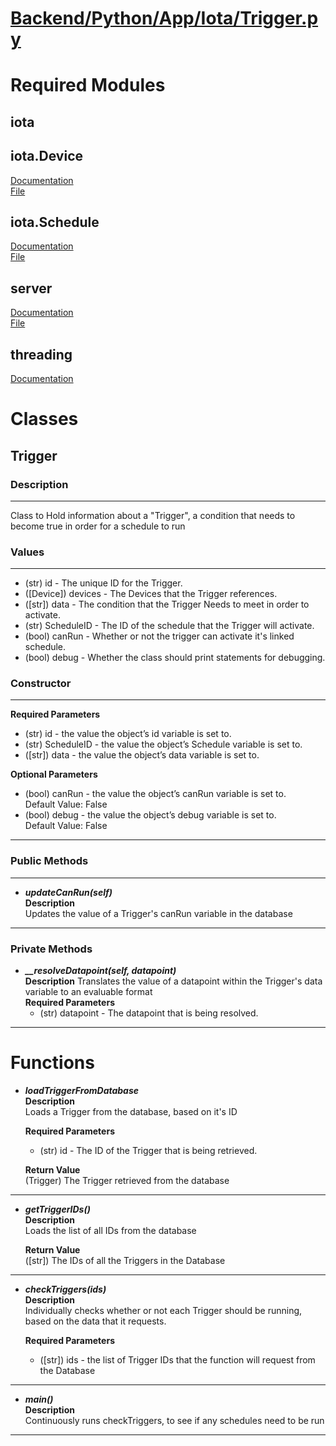 # [Backend/Python/App/Iota/Trigger.py](../python/app/iota/Trigger.py)
# Required Modules
## iota
## iota.Device
[Documentation](Iota-Device-Documentation.md)\
[File](../python/app/iota/Device.py)

## iota.Schedule
[Documentation](Iota-Schedule-Documentation.md)\
[File](../python/app/iota/Schedule.py)

## server
[Documentation]()\
[File](../python/app/server.py)

## threading
[Documentation](https://docs.python.org/3/library/threading.html)

# Classes
## Trigger
### Description
---
Class to Hold information about a "Trigger", a condition that needs to become true in order for a schedule to run

### Values
---
- (str) id - The unique ID for the Trigger.
- ([Device]) devices - The Devices that the Trigger references.
- ([str]) data - The condition that the Trigger Needs to meet in order to activate.
- (str) ScheduleID - The ID of the schedule that the Trigger will activate.
- (bool) canRun - Whether or not the trigger can activate it's linked schedule.
- (bool) debug - Whether the class should print statements for debugging.

### Constructor
---
**Required Parameters**
- (str) id - the value the object’s id variable is set to.
- (str) ScheduleID - the value the object’s Schedule variable is set to.
- ([str]) data - the value the object’s data variable is set to.

**Optional Parameters**
- (bool) canRun - the value the object’s canRun variable is set to.\
  Default Value: False
- (bool) debug - the value the object’s debug variable is set to.\
  Default Value: False
---

### Public Methods
---
- ***updateCanRun(self)***\
  **Description**\
  Updates the value of a Trigger's canRun variable in the database
---
### Private Methods
- ***\_\_resolveDatapoint(self, datapoint)***\
  **Description**
  Translates the value of a datapoint within the Trigger's data variable to an evaluable format\
  **Required Parameters**
  - (str) datapoint - The datapoint that is being resolved.
---
# Functions
- ***loadTriggerFromDatabase***\
  **Description**\
  Loads a Trigger from the database, based on it's ID
  
  **Required Parameters**
  - (str) id - The ID of the Trigger that is being retrieved.
  
  **Return Value**\
  (Trigger) The Trigger retrieved from the database
---
- ***getTriggerIDs()***\
  **Description**\
  Loads the list of all IDs from the database

  **Return Value**\
  ([str]) The IDs of all the Triggers in the Database
---
- ***checkTriggers(ids)***\
  **Description**\
  Individually checks whether or not each Trigger should be running, based on the data that it requests. 
  
  **Required Parameters**
  - ([str]) ids - the list of Trigger IDs that the function will request from the Database
---
- ***main()***\
 **Description**\
 Continuously runs checkTriggers, to see if any schedules need to be run
---